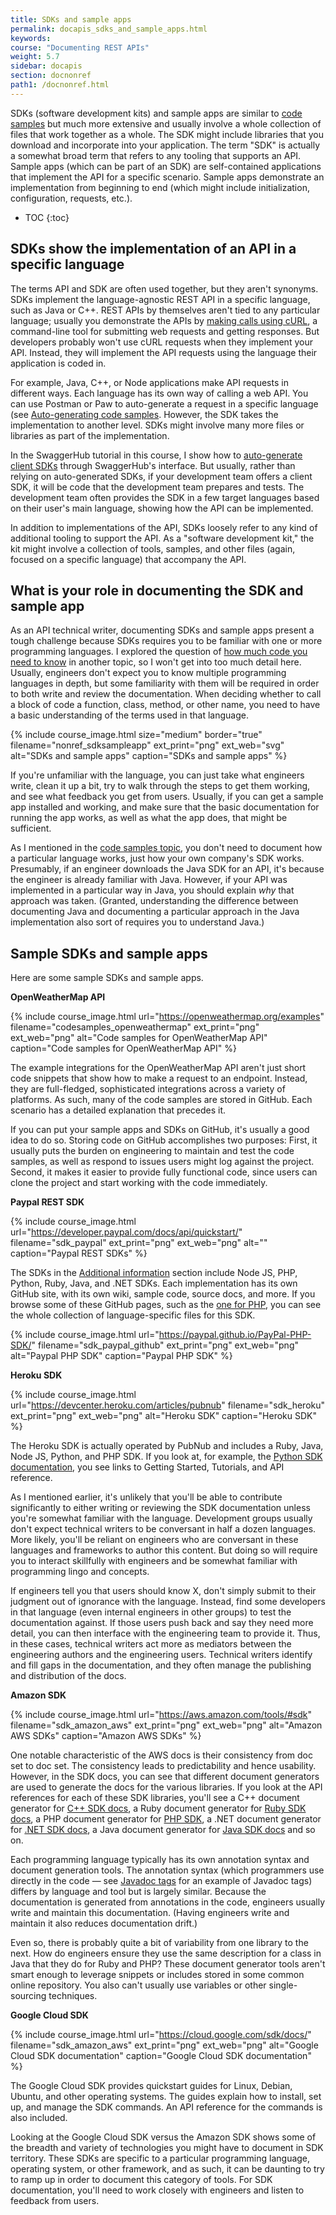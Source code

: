 ```yaml
---
title: SDKs and sample apps
permalink: docapis_sdks_and_sample_apps.html
keywords:
course: "Documenting REST APIs"
weight: 5.7
sidebar: docapis
section: docnonref
path1: /docnonref.html
---
```


SDKs (software development kits) and sample apps are similar to [code samples](docapis_codesamples_bestpractices.html) but much more extensive and usually involve a whole collection of files that work together as a whole. The SDK might include libraries that you download and incorporate into your application. The term "SDK" is actually a somewhat broad term that refers to any tooling that supports an API. Sample apps (which can be part of an SDK) are self-contained applications that implement the API for a specific scenario. Sample apps demonstrate an implementation from beginning to end (which might include initialization, configuration, requests, etc.).

* TOC
{:toc}

## SDKs show the implementation of an API in a specific language

The terms API and SDK are often used together, but they aren't synonyms. SDKs implement the language-agnostic REST API in a specific language, such as Java or C++. REST APIs by themselves aren't tied to any particular language; usually you demonstrate the APIs by [making calls using cURL](docapis_make_curl_call.html), a command-line tool for submitting web requests and getting responses. But developers probably won't use cURL requests when they implement your API. Instead, they will implement the API requests using the language their application is coded in.

For example, Java, C++, or Node applications make API requests in different ways. Each language has its own way of calling a web API. You can use Postman or Paw to auto-generate a request in a specific language (see [Auto-generating code samples](docapis_doc_sample_requests.html#auto-generating-code-samples). However, the SDK takes the implementation to another level. SDKs might involve many more files or libraries as part of the implementation.

In the SwaggerHub tutorial in this course, I show how to [auto-generate client SDKs](pubapis_swaggerhub_smartbear.html#auto-generate-client-sdks) through SwaggerHub's interface. But usually, rather than relying on auto-generated SDKs, if your development team offers a client SDK, it will be code that the development team prepares and tests. The development team often provides the SDK in a few target languages based on their user's main language, showing how the API can be implemented.

In addition to implementations of the API, SDKs loosely refer to any kind of additional tooling to support the API. As a "software development kit," the kit might involve a collection of tools, samples, and other files (again, focused on a specific language) that accompany the API.

## What is your role in documenting the SDK and sample app

As an API technical writer, documenting SDKs and sample apps present a tough challenge because SDKs requires you to be familiar with one or more programming languages. I explored the question of [how much code you need to know](jobapis_learning_code.html) in another topic, so I won't get into too much detail here. Usually, engineers don't expect you to know multiple programming languages in depth, but some familiarity with them will be required in order to both write and review the documentation. When deciding whether to call a block of code a function, class, method, or other name, you need to have a basic understanding of the terms used in that language.

{% include course_image.html size="medium" border="true" filename="nonref_sdksampleapp" ext_print="png" ext_web="svg" alt="SDKs and sample apps" caption="SDKs and sample apps" %}

If you're unfamiliar with the language, you can just take what engineers write, clean it up a bit, try to walk through the steps to get them working, and see what feedback you get from users. Usually, if you can get a sample app installed and working, and make sure that the basic documentation for running the app works, as well as what the app does, that might be sufficient.

As I mentioned in the [code samples topic](docapis_codesamples_bestpractices.html), you don't need to document how a particular language works, just how your own company's SDK works. Presumably, if an engineer downloads the Java SDK for an API, it's because the engineer is already familiar with Java. However, if your API was implemented in a particular way in Java, you should explain *why* that approach was taken. (Granted, understanding the difference between documenting Java and documenting a particular approach in the Java implementation also sort of requires you to understand Java.)

## Sample SDKs and sample apps

Here are some sample SDKs and sample apps.

**OpenWeatherMap API**

{% include course_image.html url="https://openweathermap.org/examples" filename="codesamples_openweathermap" ext_print="png" ext_web="png" alt="Code samples for OpenWeatherMap API" caption="Code samples for OpenWeatherMap API" %}

The example integrations for the OpenWeatherMap API aren't just short code snippets that show how to make a request to an endpoint. Instead, they are full-fledged, sophisticated integrations across a variety of platforms. As such, many of the code samples are stored in GitHub. Each scenario has a detailed explanation that precedes it.

If you can put your sample apps and SDKs on GitHub, it's usually a good idea to do so. Storing code on GitHub accomplishes two purposes: First, it usually puts the burden on engineering to maintain and test the code samples, as well as respond to issues users might log against the project. Second, it makes it easier to provide fully functional code, since users can clone the project and start working with the code immediately.

**Paypal REST SDK**

{% include course_image.html url="https://developer.paypal.com/docs/api/quickstart/" filename="sdk_paypal" ext_print="png" ext_web="png" alt="" caption="Paypal REST SDKs" %}

The SDKs in the [Additional information](https://developer.paypal.com/docs/api/quickstart/#additional-information) section include Node JS, PHP, Python, Ruby, Java, and .NET SDKs. Each implementation has its own GitHub site, with its own wiki, sample code, source docs, and more. If you browse some of these GitHub pages, such as the [one for PHP](https://paypal.github.io/PayPal-PHP-SDK/), you can see the whole collection of language-specific files for this SDK.

{% include course_image.html url="https://paypal.github.io/PayPal-PHP-SDK/" filename="sdk_paypal_github" ext_print="png" ext_web="png" alt="Paypal PHP SDK" caption="Paypal PHP SDK" %}

**Heroku SDK**

{% include course_image.html url="https://devcenter.heroku.com/articles/pubnub" filename="sdk_heroku" ext_print="png" ext_web="png" alt="Heroku SDK" caption="Heroku SDK" %}

The Heroku SDK is actually operated by PubNub and includes a Ruby, Java, Node JS, Python, and PHP SDK. If you look at, for example, the [Python SDK documentation](https://devcenter.heroku.com/articles/pubnub#python-sdk-documentation), you see links to Getting Started, Tutorials, and API reference.

As I mentioned earlier, it's unlikely that you'll be able to contribute significantly to either writing or reviewing the SDK documentation unless you're somewhat familiar with the language. Development groups usually don't expect technical writers to be conversant in half a dozen languages. More likely, you'll be reliant on engineers who are conversant in these languages and frameworks to author this content. But doing so will require you to interact skillfully with engineers and be somewhat familiar with programming lingo and concepts.

If engineers tell you that users should know X, don't simply submit to their judgment out of ignorance with the language. Instead, find some developers in that language (even internal engineers in other groups) to test the documentation against. If those users push back and say they need more detail, you can then interface with the engineering team to provide it. Thus, in these cases, technical writers act more as mediators between the engineering authors and the engineering users. Technical writers identify and fill gaps in the documentation, and they often manage the publishing and distribution of the docs.

**Amazon SDK**

{% include course_image.html url="https://aws.amazon.com/tools/#sdk" filename="sdk_amazon_aws" ext_print="png" ext_web="png" alt="Amazon AWS SDKs" caption="Amazon AWS SDKs" %}

One notable characteristic of the AWS docs is their consistency from doc set to doc set. The consistency leads to predictability and hence usability. However, in the SDK docs, you can see that different document generators are used to generate the docs for the various libraries. If you look at the API references for each of these SDK libraries, you'll see a C++ document generator for [C++ SDK docs](http://sdk.amazonaws.com/cpp/api/LATEST/index.html), a Ruby document generator for [Ruby SDK docs](https://docs.aws.amazon.com/sdk-for-ruby/v3/api/index.html), a PHP document generator for [PHP SDK](https://docs.aws.amazon.com/aws-sdk-php/v3/api/), a .NET document generator for [.NET SDK docs](https://docs.aws.amazon.com/sdkfornet/v3/apidocs/Index.html), a Java document generator for [Java SDK docs](https://docs.aws.amazon.com/AWSJavaSDK/latest/javadoc/index.html) and so on.

Each programming language typically has its own annotation syntax and document generation tools. The annotation syntax (which programmers use directly in the code &mdash; see [Javadoc tags](nativelibraryapis_javadoc_tags.html) for an example of Javadoc tags) differs by language and tool but is largely similar. Because the documentation is generated from annotations in the code, engineers usually write and maintain this documentation. (Having engineers write and maintain it also reduces documentation drift.)

Even so, there is probably quite a bit of variability from one library to the next. How do engineers ensure they use the same description for a class in Java that they do for Ruby and PHP? These document generator tools aren't smart enough to leverage snippets or includes stored in some common online repository. You also can't usually use variables or other single-sourcing techniques.

**Google Cloud SDK**

{% include course_image.html url="https://cloud.google.com/sdk/docs/" filename="sdk_amazon_aws" ext_print="png" ext_web="png" alt="Google Cloud SDK documentation" caption="Google Cloud SDK documentation" %}

The Google Cloud SDK provides quickstart guides for Linux, Debian, Ubuntu, and other operating systems. The guides explain how to install, set up, and manage the SDK commands. An API reference for the commands is also included. 

Looking at the Google Cloud SDK versus the Amazon SDK shows some of the breadth and variety of technologies you might have to document in SDK territory. These SDKs are specific to a particular programming language, operating system, or other framework, and as such, it can be daunting to try to ramp up in order to document this category of tools. For SDK documentation, you'll need to work closely with engineers and listen to feedback from users.

